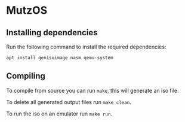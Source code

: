 # MutzOS

## Installing dependencies
Run the following command to install the required dependencies:
```
apt install genisoimage nasm qemu-system 
```
## Compiling
To compile from source you can run `make`, this will generate an iso file.

To delete all generated output files run `make clean`.

To run the iso on an emulator run `make run`.

